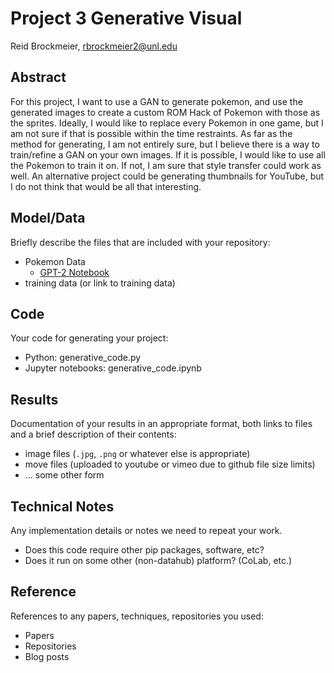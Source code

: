 # Project 3 Generative Visual

Reid Brockmeier, rbrockmeier2@unl.edu

## Abstract

For this project, I want to use a GAN to generate pokemon, and use the generated images to create a custom ROM Hack of Pokemon with those as the sprites. Ideally, I would like to replace every Pokemon in one game, but I am not sure if that is possible within the time restraints. As far as the method for generating, I am not entirely sure, but I believe there is a way to train/refine a GAN on your own images. If it is possible, I would like to use all the Pokemon to train it on. If not, I am sure that style transfer could work as well. An alternative project could be generating thumbnails for YouTube, but I do not think that would be all that interesting.

## Model/Data

Briefly describe the files that are included with your repository:
- Pokemon Data
  - [GPT-2 Notebook](https://github.com/unl-ml-art/generative-visual-ReidDotO/blob/master/Pokemon%20Data/gpt2-generate-finetune.ipynb)
- training data (or link to training data)

## Code

Your code for generating your project:
- Python: generative_code.py
- Jupyter notebooks: generative_code.ipynb

## Results

Documentation of your results in an appropriate format, both links to files and a brief description of their contents:
- image files (`.jpg`, `.png` or whatever else is appropriate)
- move files (uploaded to youtube or vimeo due to github file size limits)
- ... some other form

## Technical Notes

Any implementation details or notes we need to repeat your work. 
- Does this code require other pip packages, software, etc?
- Does it run on some other (non-datahub) platform? (CoLab, etc.)

## Reference

References to any papers, techniques, repositories you used:
- Papers
- Repositories
- Blog posts

